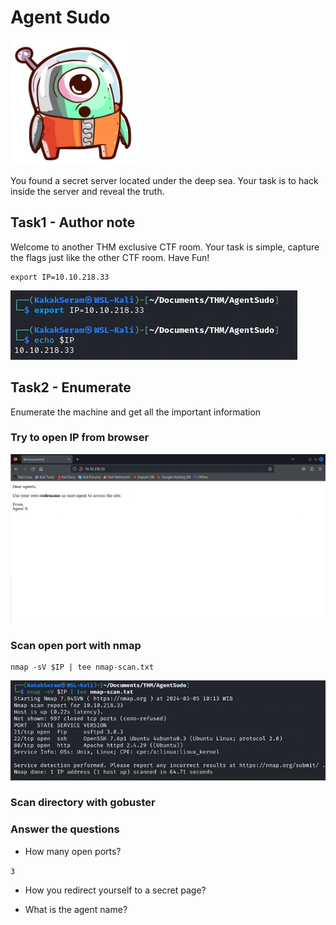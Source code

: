 # Agent Sudo

<img src="./images/AgentSudo.png" width="200" height="200">

You found a secret server located under the deep sea. Your task is to hack inside the server and reveal the truth.

## Task1 - Author note

Welcome to another THM exclusive CTF room. Your task is simple, capture the flags just like the other CTF room. Have Fun!

```
export IP=10.10.218.33
```

![IP](./images/IP.png)

## Task2 - Enumerate

Enumerate the machine and get all the important information

### Try to open IP from browser

![task2-browser](./images/task2-browser.png)

### Scan open port with nmap

```
nmap -sV $IP | tee nmap-scan.txt
```

![task2-nmap-scan](./images/task2-nmap-scan.png)

### Scan directory with gobuster



### Answer the questions

* How many open ports?

`3`

* How you redirect yourself to a secret page?



* What is the agent name?

